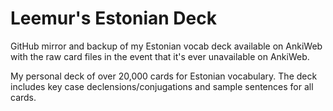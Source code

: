 # Leemur's Estonian Deck
GitHub mirror and backup of my Estonian vocab deck available on AnkiWeb with the raw card files in the event that it's ever unavailable on AnkiWeb.

My personal deck of over 20,000 cards for Estonian vocabulary. The deck includes key case declensions/conjugations and sample sentences for all cards.